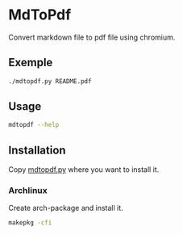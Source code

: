 # MdToPdf

Convert markdown file to pdf file using chromium.

## Exemple

```sh
./mdtopdf.py README.pdf
```

## Usage

```sh
mdtopdf --help
```

## Installation

Copy [mdtopdf.py](./mdtopdf.py) where you want to install it.

### Archlinux

Create arch-package and install it.

```sh
makepkg -cfi
```
